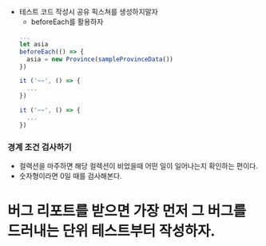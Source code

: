 - 테스트 코드 작성시 공유 픽스쳐를 생성하지말자
  - beforeEach를 활용하자
  ```js
  ...
  let asia
  beforeEach(() => {
    asia = new Province(sampleProvinceData())
  })

  it ('~~', () => {
    ...
  })

  it ('~~', () => {
    ...
  })
  ```

### 경계 조건 검사하기

- 컬렉션을 마주하면 해당 컬렉션이 비었을때 어떤 일이 일어나는지 확인하는 편이다.
- 숫자형이라면 0일 때를 검사해본다.


# 버그 리포트를 받으면 가장 먼저 그 버그를 드러내는 단위 테스트부터 작성하자.
